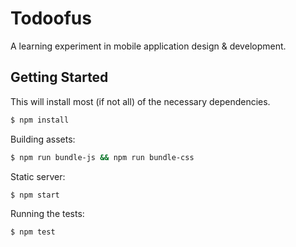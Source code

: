 Todoofus
===
A learning experiment in mobile application design & development.

Getting Started
---
This will install most (if not all) of the necessary dependencies.
```sh
$ npm install
```
Building assets:
```sh
$ npm run bundle-js && npm run bundle-css
```
Static server:
```sh
$ npm start
```
Running the tests:
```sh
$ npm test
```